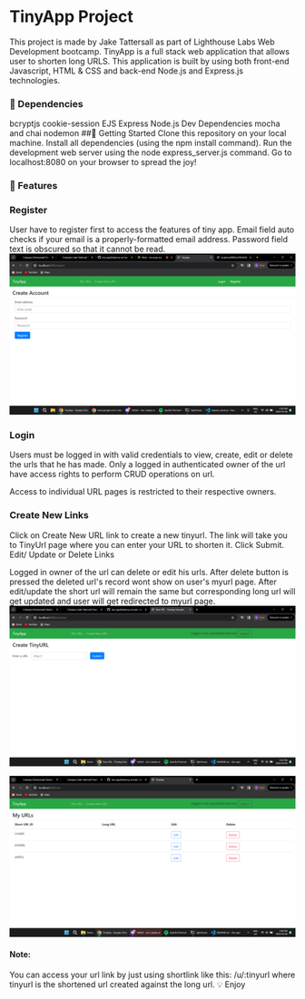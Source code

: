 
# TinyApp Project
This project is made by Jake Tattersall as part of Lighthouse Labs Web Development bootcamp. TinyApp is a full stack web application that allows user to shorten long URLS. This application is built by using both front-end Javascript, HTML & CSS and back-end Node.js and Express.js technologies.

### 🚥 Dependencies
bcryptjs
cookie-session
EJS
Express
Node.js
Dev Dependencies
mocha and chai
nodemon
##🚩 Getting Started
Clone this repository on your local machine.
Install all dependencies (using the npm install command).
Run the development web server using the node express_server.js command.
Go to localhost:8080 on your browser to spread the joy!


### 🎯 Features
### Register

User have to register first to access the features of tiny app. Email field auto checks if your email is a properly-formatted email address.
Password field text is obscured so that it cannot be read.
!["register page"](/docs/register.png)

### Login

Users must be logged in with valid credentials to view, create, edit or delete the urls that he has made.
Only a logged in authenticated owner of the url have access rights to perform CRUD operations on url.

Access to individual URL pages is restricted to their respective owners.

### Create New Links

Click on Create New URL link to create a new tinyurl. The link will take you to TinyUrl page where you can enter your URL to shorten it. Click Submit.
Edit/ Update or Delete Links

Logged in owner of the url can delete or edit his urls.
After delete button is pressed the deleted url's record wont show on user's myurl page.
After edit/update the short url will remain the same but corresponding long url will get updated and user will get redirected to myurl page.
!["create url"](/docs/create%20urls.png)

!["myurls"](/docs/created%20urls.png)
#### Note:
You can access your url link by just using shortlink like this: /u/:tinyurl where tinyurl is the shortened url created against the long url.
💡 Enjoy
